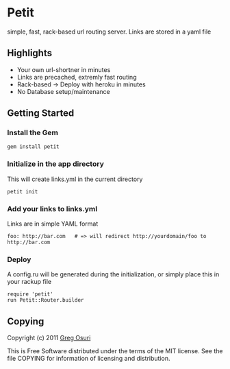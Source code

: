 # Petit

simple, fast, rack-based url routing server. Links are stored in a yaml
file

## Highlights

* Your own url-shortner in minutes
* Links are precached, extremly fast routing
* Rack-based -> Deploy with heroku in minutes
* No Database setup/maintenance


## Getting Started

### Install the Gem

    gem install petit

### Initialize in the app directory

This will create links.yml in the current directory

    petit init

### Add your links to links.yml

Links are in simple YAML format

    foo: http://bar.com   # => will redirect http://yourdomain/foo to http://bar.com

### Deploy

   A config.ru will be generated during the initialization, or simply
place this in your rackup file

    require 'petit'
    run Petit::Router.builder

## Copying

Copyright (c) 2011 [Greg Osuri](http://gregosuri.com/about)

This is Free Software distributed under the terms of the MIT license.
See the file COPYING for information of licensing and distribution.

